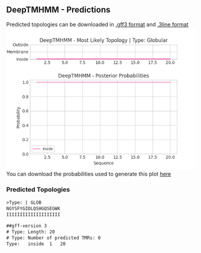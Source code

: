 ## DeepTMHMM - Predictions
Predicted topologies can be downloaded in [.gff3 format](TMRs.gff3) and [.3line format](predicted_topologies.3line)
![picture](plot.png)
You can download the probabilities used to generate this plot [here](Type:_probs.csv)
### Predicted Topologies
```
>Type: | GLOB
NGYSFYGIDLQSHGQSEGWK
IIIIIIIIIIIIIIIIIIII

```


```
##gff-version 3
# Type: Length: 20
# Type: Number of predicted TMRs: 0
Type:	inside	1	20				

```
